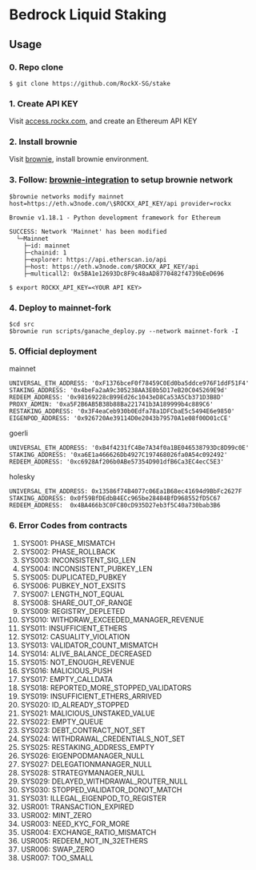 # Bedrock Liquid Staking

## Usage

### 0. Repo clone

```
$ git clone https://github.com/RockX-SG/stake
```

### 1. Create API KEY 
Visit [access.rockx.com](https://access.rockx.com), and create an Ethereum API KEY

### 2. Install brownie 
Visit [brownie](https://eth-brownie.readthedocs.io/en/stable/quickstart.html), install brownie environment.

### 3. Follow: [brownie-integration](https://rockx.gitbook.io/rockx-access-node-manual/brownie-integration) to setup brownie network
```
$brownie networks modify mainnet host=https://eth.w3node.com/\$ROCKX_API_KEY/api provider=rockx

Brownie v1.18.1 - Python development framework for Ethereum

SUCCESS: Network 'Mainnet' has been modified
  └─Mainnet
    ├─id: mainnet
    ├─chainid: 1
    ├─explorer: https://api.etherscan.io/api
    ├─host: https://eth.w3node.com/$ROCKX_API_KEY/api
    ├─multicall2: 0x5BA1e12693Dc8F9c48aAD8770482f4739bEeD696

$ export ROCKX_API_KEY=<YOUR API KEY>
```

### 4. Deploy to mainnet-fork
```
$cd src
$brownie run scripts/ganache_deploy.py --network mainnet-fork -I
```


### 5. Official deployment
mainnet
```
UNIVERSAL_ETH_ADDRESS: '0xF1376bceF0f78459C0Ed0ba5ddce976F1ddF51F4'
STAKING_ADDRESS: '0x4beFa2aA9c305238AA3E0b5D17eB20C045269E9d'
REDEEM_ADDRESS: '0x98169228cB99Ed26c1043eD8Ca53A5Cb371D3B8D'
PROXY_ADMIN: '0xa5F2B6AB5B38b88Ba221741b3A189999b4c889C6'
RESTAKING_ADDRESS: '0x3F4eaCeb930b0Edfa78a1DFCbaE5c5494E6e9850'
EIGENPOD_ADDRESS: '0x926720Ae39114D0e2043b79570A1e08f00D01cCE'
```

goerli
```
UNIVERSAL_ETH_ADDRESS: '0xB4f4231fC4Be7A34f0a1BE046538793Dc8D99c0E'
STAKING_ADDRESS: '0xa6E1a466626Db4927C197468026fa0A54c092492'
REDEEM_ADDRESS: '0xc6928Af206b0ABe57354D901dfB6Ca3EC4ecC5E3'
```
holesky
```
UNIVERSAL_ETH_ADDRESS: 0x13586f74B4077c06Ea1B68ec41694d9BbFc2627F
STAKING_ADDRESS: 0x0f59BfDEdbB4ECc965be28484BfD968552fD5C67
REDEEM_ADDRESS:  0x4BA466b3C0FC80cD935D27eb3f5C40a730bab3B6
```

### 6. Error Codes from contracts
1. SYS001: PHASE_MISMATCH
1. SYS002: PHASE_ROLLBACK 
1. SYS003: INCONSISTENT_SIG_LEN
1. SYS004: INCONSISTENT_PUBKEY_LEN 
1. SYS005: DUPLICATED_PUBKEY
1. SYS006: PUBKEY_NOT_EXSITS
1. SYS007: LENGTH_NOT_EQUAL
1. SYS008: SHARE_OUT_OF_RANGE
1. SYS009: REGISTRY_DEPLETED
1. SYS010: WITHDRAW_EXCEEDED_MANAGER_REVENUE
1. SYS011: INSUFFICIENT_ETHERS 
1. SYS012: CASUALITY_VIOLATION
1. SYS013: VALIDATOR_COUNT_MISMATCH
1. SYS014: ALIVE_BALANCE_DECREASED
1. SYS015: NOT_ENOUGH_REVENUE
1. SYS016: MALICIOUS_PUSH
1. SYS017: EMPTY_CALLDATA
1. SYS018: REPORTED_MORE_STOPPED_VALIDATORS
1. SYS019: INSUFFICIENT_ETHERS_ARRIVED
1. SYS020: ID_ALREADY_STOPPED
1. SYS021: MALICIOUS_UNSTAKED_VALUE
1. SYS022: EMPTY_QUEUE
1. SYS023: DEBT_CONTRACT_NOT_SET
1. SYS024: WITHDRAWAL_CREDENTIALS_NOT_SET
1. SYS025: RESTAKING_ADDRESS_EMPTY
1. SYS026: EIGENPODMANAGER_NULL
1. SYS027: DELEGATIONMANAGER_NULL
1. SYS028: STRATEGYMANAGER_NULL
1. SYS029: DELAYED_WITHDRAWAL_ROUTER_NULL 
1. SYS030: STOPPED_VALIDATOR_DONOT_MATCH
1. SYS031: ILLEGAL_EIGENPOD_TO_REGISTER
1. USR001: TRANSACTION_EXPIRED
1. USR002: MINT_ZERO
1. USR003: NEED_KYC_FOR_MORE
1. USR004: EXCHANGE_RATIO_MISMATCH
1. USR005: REDEEM_NOT_IN_32ETHERS
1. USR006: SWAP_ZERO
1. USR007: TOO_SMALL
